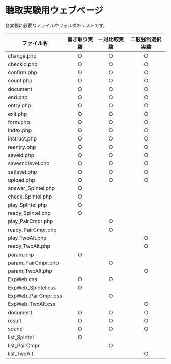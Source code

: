 # 聴取実験用ウェブページ

各実験に必要なファイルやフォルダのリストです。
  

| ファイル名          | 書き取り実験 | 一対比較実験 | 二肢強制選択実験 | 
| ------------------- | :----------: | :----------: | :--------------: | 
| change.php          | ○           | ○           | ○               | 
| checkid.php         | ○           | ○           | ○               | 
| confirm.php         | ○           | ○           | ○               | 
| count.php           | ○           | ○           | ○               | 
| document            | ○           | ○           | ○               | 
| end.php             | ○           | ○           | ○               | 
| entry.php           | ○           | ○           | ○               | 
| exit.php            | ○           | ○           | ○               | 
| form.php            | ○           | ○           | ○               | 
| index.php           | ○           | ○           | ○               | 
| instruct.php        | ○           | ○           | ○               | 
| reentry.php         | ○           | ○           | ○               | 
| saveid.php          | ○           | ○           | ○               | 
| savesndlevel.php    | ○           | ○           | ○               | 
| setlevel.php        | ○           | ○           | ○               | 
| upload.php          | ○           | ○           | ○               | 
| answer_SpIntel.php  | ○           |              |                  | 
| check_SpIntel.php   | ○           |              |                  | 
| play_SpIntel.php    | ○           |              |                  | 
| ready_SpIntel.php   | ○           |              |                  | 
| play_PairCmpr.php   |              | ○           |                  | 
| ready_PairCmpr.php  |              | ○           |                  | 
| play_TwoAlt.php   |              |             | ○                | 
| ready_TwoAlt.php  |              |             | ○                | 
| param.php           | ○           |              |                  | 
| param_PairCmpr.php  |              | ○           |                  | 
| param_TwoAlt.php  |              |             | ○                | 
| ExpWeb.css          | ○           | ○           |                  | 
| ExpWeb_SpIntel.css  | ○           |              |                  | 
| ExpWeb_PairCmpr.css |              | ○           |                  | 
| ExpWeb_TwoAlt.css |              |             | ○                | 
| document            | ○           | ○           | ○               | 
| result              | ○           | ○           | ○               | 
| sound               | ○           | ○           | ○               | 
| list_SpIntel        | ○           |              |                  | 
| list_PairCmpr       |              | ○           |                  | 
| list_TwoAlt       |              |             | ○                | 